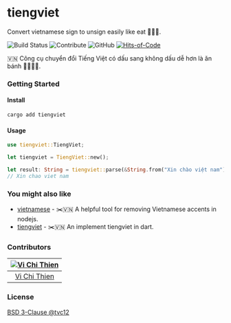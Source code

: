 # tiengviet

Convert vietnamese sign to unsign easily like eat 🥞🥞🥞.

![Build Status](https://img.shields.io/travis/com/tvc12/tiengviet-rust?style=flat-square)
![Contribute](https://img.shields.io/github/contributors/tvc12/tiengviet-rust.svg?style=flat-square)
![GitHub](https://img.shields.io/github/license/tvc12/tiengviet-rust.svg?style=flat-square)
[![Hits-of-Code](https://hitsofcode.com/github/tvc12/tiengviet-rust)](https://hitsofcode.com/github/tvc12/tiengviet-rust?branch=main)

🇻🇳 Công cụ chuyển đổi Tiếng Việt có dấu sang không dấu dễ hơn là ăn bánh 🥞🥞🥞🥞.

### Getting Started

#### Install

```sh
cargo add tiengviet
```

#### Usage

```rust
use tiengviet::TiengViet;

let tiengviet = TiengViet::new();

let result: String = tiengviet::parse(&String.from("Xin chào việt nam");
// Xin chao viet nam
```

### You might also like

- [vietnamese](https://github.com/harrytran103/vietnamese) - ✂️🇻🇳 A helpful tool for removing Vietnamese accents in nodejs.
- [tiengviet](https://github.com/tvc12/tiengviet) - ✂️🇻🇳 An implement tiengviet in dart.


### Contributors

| [![Vi Chi Thien](https://github.com/tvc12.png?size=100)](https://github.com/tvc12) |
| :--------------------------------------------------------------------------------: |
|                      [Vi Chi Thien](https://github.com/tvc12)                      |


### License

[BSD 3-Clause @tvc12](./LICENSE)
